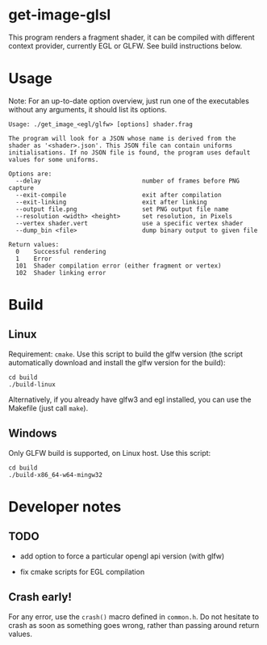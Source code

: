 # get-image-glsl

This program renders a fragment shader, it can be compiled with
different context provider, currently EGL or GLFW. See build
instructions below.

# Usage

Note: For an up-to-date option overview, just run one of the executables
without any arguments, it should list its options.

```
Usage: ./get_image_<egl/glfw> [options] shader.frag

The program will look for a JSON whose name is derived from the
shader as '<shader>.json'. This JSON file can contain uniforms
initialisations. If no JSON file is found, the program uses default
values for some uniforms.

Options are:
  --delay                            number of frames before PNG capture
  --exit-compile                     exit after compilation
  --exit-linking                     exit after linking
  --output file.png                  set PNG output file name
  --resolution <width> <height>      set resolution, in Pixels
  --vertex shader.vert               use a specific vertex shader
  --dump_bin <file>                  dump binary output to given file

Return values:
  0    Successful rendering
  1    Error
  101  Shader compilation error (either fragment or vertex)
  102  Shader linking error
```

# Build

## Linux

Requirement: `cmake`. Use this script to build the glfw version (the
script automatically download and install the glfw version for the
build):

```
cd build
./build-linux
```

Alternatively, if you already have glfw3 and egl installed, you can use
the Makefile (just call `make`).

## Windows

Only GLFW build is supported, on Linux host. Use this script:

```
cd build
./build-x86_64-w64-mingw32
```

# Developer notes

## TODO

- add option to force a particular opengl api version (with glfw)

- fix cmake scripts for EGL compilation

## Crash early!

For any error, use the `crash()` macro defined in `common.h`. Do not
hesitate to crash as soon as something goes wrong, rather than passing
around return values.
